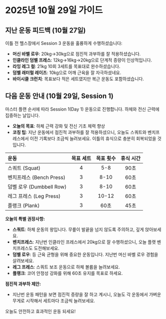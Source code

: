 # 2025년 10월 29일 가이드

## 지난 운동 피드백 (10월 27일)

이틀 전 헬스장에서 Session 3 운동을 훌륭하게 수행하셨습니다:
- **머신 바벨 로우**: 20kg→30kg으로 점진적 과부하를 잘 적용하셨습니다.
- **인클라인 덤벨 프레스**: 12kg→16kg→20kg으로 단계적 증량이 인상적입니다.
- **라잉 레그 컬**: 21kg 10회 3세트를 목표대로 완수하셨습니다.
- **덤벨 래터럴 레이즈**: 10kg으로 어깨 근육을 잘 자극하셨네요.
- **바이시클 크런치**: 목표보다 적은 세트였지만 복근 운동도 포함하셨습니다.

## 다음 운동 안내 (10월 29일, Session 1)

마스터 플랜 순서에 따라 Session 1(Day 1) 운동으로 진행합니다. 하체와 전신 근력에 집중하는 날입니다.

- **오늘의 목표**: 하체 근력 강화 및 전신 기초 체력 향상
- **코칭 팁**: 지난 운동에서 점진적 과부하를 잘 적용하셨으니, 오늘도 스쿼트와 벤치프레스에서 이전 기록보다 조금씩 늘려보세요. 이틀의 휴식으로 충분히 회복되었을 것입니다.

| 운동 | 목표 세트 | 목표 횟수 | 휴식 시간 |
| :--- | :---: | :---: | :---: |
| 스쿼트 (Squat) | 4 | 5-8 | 90초 |
| 벤치프레스 (Bench Press) | 3 | 8-10 | 60초 |
| 덤벨 로우 (Dumbbell Row) | 3 | 8-10 | 60초 |
| 레그 프레스 (Leg Press) | 3 | 10-12 | 60초 |
| 플랭크 (Plank) | 3 | 60초 | 45초 |

**오늘의 특별 권장사항:**
- **스쿼트**: 하체 운동의 왕입니다. 무릎이 발끝을 넘지 않도록 주의하고, 깊게 앉아보세요.
- **벤치프레스**: 지난번 인클라인 프레스에서 20kg으로 잘 수행하셨으니, 오늘 플랫 벤치프레스도 도전해보세요.
- **덤벨 로우**: 등 근육 균형을 위해 중요한 운동입니다. 지난번 머신 바벨 로우 경험을 살려보세요.
- **레그 프레스**: 스쿼트 보조 운동으로 하체 볼륨을 늘려보세요.
- **플랭크**: 코어 안정성 강화를 위해 60초 유지를 목표로 하세요.

**점진적 과부하 제안:**
- 지난번 운동 패턴을 보면 점진적 증량을 잘 하고 계시니, 오늘도 각 운동에서 가벼운 무게로 시작해서 세트마다 조금씩 늘려보세요.

오늘도 안전하고 효과적인 운동 되세요!